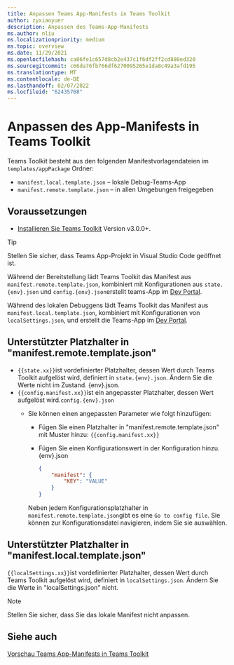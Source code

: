 ```yaml
---
title: Anpassen Teams App-Manifests in Teams Toolkit
author: zyxiaoyuer
description: Anpassen des Teams-App-Manifests
ms.author: nliu
ms.localizationpriority: medium
ms.topic: overview
ms.date: 11/29/2021
ms.openlocfilehash: ca06fe1c657d8cb2e437c1f6df2ff2cd880ed320
ms.sourcegitcommit: c66da76fb766df6270095265e1da8c49a3afd195
ms.translationtype: MT
ms.contentlocale: de-DE
ms.lasthandoff: 02/07/2022
ms.locfileid: "62435768"
---
```

# <a name="customize-app-manifest-in-teams-toolkit"></a>Anpassen des App-Manifests in Teams Toolkit

Teams Toolkit besteht aus den folgenden Manifestvorlagendateien im `templates/appPackage` Ordner:

- `manifest.local.template.json` – lokale Debug-Teams-App
- `manifest.remote.template.json` – in allen Umgebungen freigegeben

## <a name="prerequisite"></a>Voraussetzungen

* [Installieren Sie Teams Toolkit](https://marketplace.visualstudio.com/items?itemName=TeamsDevApp.ms-teams-vscode-extension) Version v3.0.0+.

> [!TIP]
> Stellen Sie sicher, dass Teams App-Projekt in Visual Studio Code geöffnet ist.

Während der Bereitstellung lädt Teams Toolkit das Manifest aus `manifest.remote.template.json`, kombiniert mit Konfigurationen aus `state.{env}.json` und `config.{env}.json`erstellt teams-App im [Dev Portal](https://dev.teams.microsoft.com/apps).

Während des lokalen Debuggens lädt Teams Toolkit das Manifest aus `manifest.local.template.json`, kombiniert mit Konfigurationen von `localSettings.json`, und erstellt die Teams-App im [Dev Portal](https://dev.teams.microsoft.com/apps).

## <a name="supported-placeholder-in-manifestremotetemplatejson"></a>Unterstützter Platzhalter in "manifest.remote.template.json"

- `{{state.xx}}`ist vordefinierter Platzhalter, dessen Wert durch Teams Toolkit aufgelöst wird, definiert in `state.{env}.json`. Ändern Sie die Werte nicht im Zustand. {env}.json.
- `{{config.manifest.xx}}`ist ein angepasster Platzhalter, dessen Wert aufgelöst wird.`config.{env}.json`
  - Sie können einen angepassten Parameter wie folgt hinzufügen:
    - Fügen Sie einen Platzhalter in "manifest.remote.template.json" mit Muster hinzu: `{{config.manifest.xx}}`
    - Fügen Sie einen Konfigurationswert in der Konfiguration hinzu. {env}.json

        ```json
        {
            "manifest": {
                "KEY": "VALUE"
            }
        }
        ```

    Neben jedem Konfigurationsplatzhalter in `manifest.remote.template.json`gibt es eine `Go to config file`. Sie können zur Konfigurationsdatei navigieren, indem Sie sie auswählen.

## <a name="supported-placeholder-in-manifestlocaltemplatejson"></a>Unterstützter Platzhalter in "manifest.local.template.json"

`{{localSettings.xx}}`ist vordefinierter Platzhalter, dessen Wert durch Teams Toolkit aufgelöst wird, definiert in `localSettings.json`. Ändern Sie die Werte in "localSettings.json" nicht.

 > [!NOTE]
 > Stellen Sie sicher, dass Sie das lokale Manifest nicht anpassen.

## <a name="see-also"></a>Siehe auch

[Vorschau Teams App-Manifests in Teams Toolkit](TeamsFx-manifest-preview.md)
